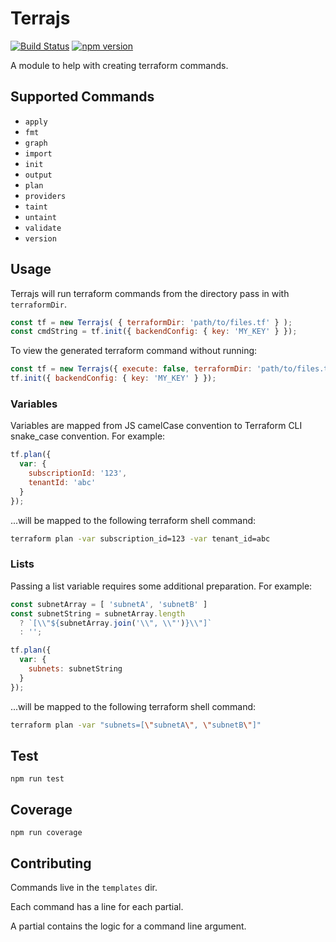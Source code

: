 # Terrajs

[![Build Status](https://travis-ci.org/CDA0/terrajs.svg?branch=master)](https://travis-ci.org/CDA0/terrajs)
[![npm version](https://badge.fury.io/js/%40cda0%2Fterrajs.svg)](https://badge.fury.io/js/%40cda0%2Fterrajs)

A module to help with creating terraform commands.

## Supported Commands

- `apply`
- `fmt`
- `graph`
- `import`
- `init`
- `output`
- `plan`
- `providers`
- `taint`
- `untaint`
- `validate`
- `version`

## Usage

Terrajs will run terraform commands from the directory pass in with `terraformDir`.

```js
const tf = new Terrajs( { terraformDir: 'path/to/files.tf' } );
const cmdString = tf.init({ backendConfig: { key: 'MY_KEY' } });
```

To view the generated terraform command without running:

```js
const tf = new Terrajs({ execute: false, terraformDir: 'path/to/files.tf' });
tf.init({ backendConfig: { key: 'MY_KEY' } });
```

### Variables

Variables are mapped from JS camelCase convention to Terraform CLI snake_case convention. For example:

```js
tf.plan({
  var: {
    subscriptionId: '123',
    tenantId: 'abc'
  }
});
```

...will be mapped to the following terraform shell command:

```bash
terraform plan -var subscription_id=123 -var tenant_id=abc
```

### Lists

Passing a list variable requires some additional preparation. For example:

```js
const subnetArray = [ 'subnetA', 'subnetB' ]
const subnetString = subnetArray.length
  ? `[\\"${subnetArray.join('\\", \\"')}\\"]`
  : '';

tf.plan({
  var: {
    subnets: subnetString
  }
});
```

...will be mapped to the following terraform shell command:

```bash
terraform plan -var "subnets=[\"subnetA\", \"subnetB\"]"
```

## Test

`npm run test`

## Coverage

`npm run coverage`

## Contributing

Commands live in the `templates` dir.

Each command has a line for each partial.

A partial contains the logic for a command line argument.
